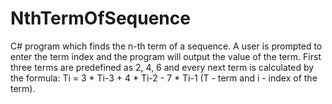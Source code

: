# NthTermOfSequence
C# program which finds the n-th term of a sequence.
A user is prompted to enter the term index and the program will output the value of the term.
First three terms are predefined as 2, 4, 6 and every next term is calculated by the formula:
Ti = 3 * Ti-3 + 4 * Ti-2 - 7 * Ti-1  (T - term and i - index of the term).
